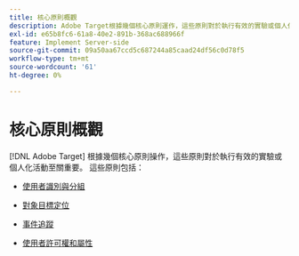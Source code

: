 ```yaml
---
title: 核心原則概觀
description: Adobe Target根據幾個核心原則運作，這些原則對於執行有效的實驗或個人化活動至關重要，應加以瞭解。
exl-id: e65b8fc6-61a8-40e2-891b-368ac688966f
feature: Implement Server-side
source-git-commit: 09a50aa67ccd5c687244a85caad24df56c0d78f5
workflow-type: tm+mt
source-wordcount: '61'
ht-degree: 0%

---
```


# 核心原則概觀

[!DNL Adobe Target] 根據幾個核心原則操作，這些原則對於執行有效的實驗或個人化活動至關重要。 這些原則包括：

* [使用者識別與分組](user-identification-and-bucketing.md)

* [對象目標定位](audience-targeting.md)

* [事件追蹤](event-tracking.md)

* [使用者許可權和屬性](user-permissions-and-properties.md)
